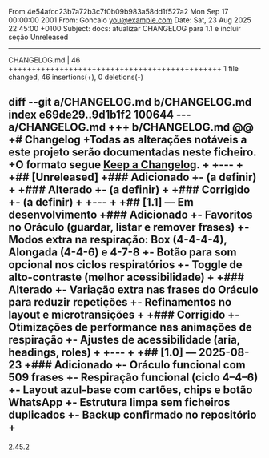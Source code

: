 From 4e54afcc23b7a72b3c7f0b09b983a58dd1f527a2 Mon Sep 17 00:00:00 2001
From: Goncalo <you@example.com>
Date: Sat, 23 Aug 2025 22:45:00 +0100
Subject: docs: atualizar CHANGELOG para 1.1 e incluir seção Unreleased

---
 CHANGELOG.md | 46 ++++++++++++++++++++++++++++++++++++++++++++++
 1 file changed, 46 insertions(+), 0 deletions(-)

diff --git a/CHANGELOG.md b/CHANGELOG.md
index e69de29..9d1b1f2 100644
--- a/CHANGELOG.md
+++ b/CHANGELOG.md
@@
+# Changelog
+Todas as alterações notáveis a este projeto serão documentadas neste ficheiro.  
+O formato segue [Keep a Changelog](https://keepachangelog.com/).
+
+---
+
+## [Unreleased]
+### Adicionado
+- (a definir)
+
+### Alterado
+- (a definir)
+
+### Corrigido
+- (a definir)
+
+---
+
+## [1.1] — Em desenvolvimento
+### Adicionado
+- Favoritos no Oráculo (guardar, listar e remover frases)
+- Modos extra na respiração: Box (4-4-4-4), Alongada (4-4-6) e 4-7-8
+- Botão para som opcional nos ciclos respiratórios
+- Toggle de alto-contraste (melhor acessibilidade)
+
+### Alterado
+- Variação extra nas frases do Oráculo para reduzir repetições
+- Refinamentos no layout e microtransições
+
+### Corrigido
+- Otimizações de performance nas animações de respiração
+- Ajustes de acessibilidade (aria, headings, roles)
+
+---
+
+## [1.0] — 2025-08-23
+### Adicionado
+- Oráculo funcional com 509 frases
+- Respiração funcional (ciclo 4–4–6)
+- Layout azul-base com cartões, chips e botão WhatsApp
+- Estrutura limpa sem ficheiros duplicados
+- Backup confirmado no repositório
+
-- 
2.45.2

